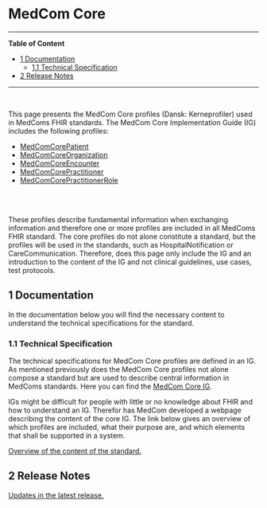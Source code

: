 <!-- <a href="https://medcomdk.github.io/MedComLandingPage/">Return</a> -->

# MedCom Core 
<hr/>

**Table of Content**
- [1 Documentation](#1-documentation)
  * [1.1 Technical Specification](#1.1-technical-specification)
- [2 Release Notes](#2release-notes)
<hr/>
<p>&nbsp;</p>


This page presents the MedCom Core profiles (Dansk: Kerneprofiler) used in MedComs FHIR standards. The MedCom Core Implementation Guide (IG) includes the following profiles:	
* <a href="https://build.fhir.org/ig/medcomdk/dk-medcom-core/StructureDefinition-medcom-core-patient.html" target="_blank">MedComCorePatient</a> 
* <a href="https://build.fhir.org/ig/medcomdk/dk-medcom-core/StructureDefinition-medcom-core-organization.html" target="_blank">MedComCoreOrganization</a> 
* <a href="https://build.fhir.org/ig/medcomdk/dk-medcom-core/StructureDefinition-medcom-core-encounter.html" target="_blank">MedComCoreEncounter</a>  
* <a href="https://build.fhir.org/ig/medcomdk/dk-medcom-core/StructureDefinition-medcom-core-practitioner.html" target="_blank">MedComCorePractitioner</a>
* <a href="https://build.fhir.org/ig/medcomdk/dk-medcom-core/StructureDefinition-medcom-core-practitionerrole.html" target="_blank">MedComCorePractitionerRole</a> 
<br>
<br>

These profiles describe fundamental information when exchanging information and therefore one or more profiles are included in all MedComs FHIR standard. The core profiles do not alone constitute a standard, but the profiles will be used in the standards, such as HospitalNotification or CareCommunication. Therefore, does this page only include the IG and an introduction to the content of the IG and not clinical guidelines, use cases, test protocols.

## 1 Documentation 
In the documentation below you will find the necessary content to understand the technical specifications for the standard. 

### 1.1 Technical Specification
The technical specifications for MedCom Core profiles are defined in an IG. As mentioned previously does the MedCom Core profiles not alone compose a standard but are used to describe central information in MedComs standards. Here you can find the <a href="https://build.fhir.org/ig/medcomdk/dk-medcom-core/" target="_blank">MedCom Core IG</a>. 

IGs might be difficult for people with little or no knowledge about FHIR and how to understand an IG. Therefor has MedCom developed a webpage describing the content of the core IG. The link below gives an overview of which profiles are included, what their purpose are, and which elements that shall be supported in a system. 
<br>

[Overview of the content of the standard.](assets/documents/Intro-Technical-Spec-ENG.md)

## 2 Release Notes
[Updates in the latest release.](assets/documents/ReleaseNote-ENG.md)

